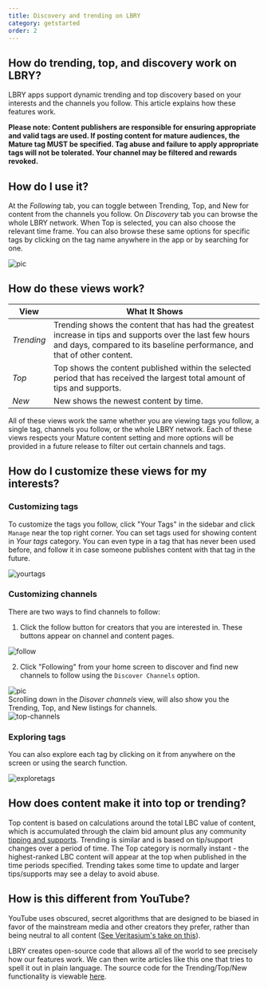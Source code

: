 ```yaml
---
title: Discovery and trending on LBRY
category: getstarted
order: 2
---
```


## How do trending, top, and discovery work on LBRY?

LBRY apps support dynamic trending and top discovery based on your interests and the channels you follow. This article explains how these features work. 

**Please note: Content publishers are responsible for ensuring appropriate and valid tags are used. If posting content for mature audiences, the Mature tag MUST be specified. Tag abuse and failure to apply appropriate tags will not be tolerated. Your channel may be filtered and rewards revoked.**

## How do I use it?
At the *Following* tab, you can toggle between Trending, Top, and New for content from the channels you follow. On *Discovery* tab you can browse the whole LBRY network. When Top is selected, you can also choose the relevant time frame. You can also browse these same options for specific tags by clicking on the tag name anywhere in the app or by searching for one.

![pic](https://spee.ch/4/61575f258acdc408.png)

## How do these views work?

| View             |  What It Shows  |
| --- | --- |
| _Trending_ | Trending shows the content that has had the greatest increase in tips and supports over the last few hours and days, compared to its baseline performance, and that of other content. |
| _Top_ | Top shows the content published within the selected period that has received the largest total amount of tips and supports. |
| _New_ | New shows the newest content by time. |

All of these views work the same whether you are viewing tags you follow, a single tag, channels you follow, or the whole LBRY network. Each of these views respects your Mature content setting and more options will be provided in a future release to filter out certain channels and tags.

## How do I customize these views for my interests?

### Customizing tags

To customize the tags you follow, click "Your Tags" in the sidebar and click `Manage` near the top right corner. You can set tags used for showing content in *Your tags* category. You can even type in a tag that has never been used before, and follow it in case someone publishes content with that tag in the future.

![yourtags](https://spee.ch/8/73ef9c8d156db359.png)

### Customizing channels

There are two ways to find channels to follow:

1. Click the follow button for creators that you are interested in. These buttons appear on channel and content pages.

![follow](https://spee.ch/5/6b670921539c1631.png)

2. Click "Following" from your home screen to discover and find new channels to follow using the `Discover Channels` option.

![pic](https://spee.ch/2/f847156011ad616c.png)  
Scrolling down in the *Disover channels* view, will also show you the Trending, Top, and New listings for channels.  
![top-channels](https://spee.ch/6/a9e254f61d10ff25.png)  


### Exploring tags

You can also explore each tag by clicking on it from anywhere on the screen or using the search function.

![exploretags](https://spee.ch/1/aef21eec1303ca49.png)

## How does content make it into top or trending?

Top content is based on calculations around the total LBC value of content, which is accumulated through the claim bid amount plus any community [tipping and supports](https://lbry.com/faq/tipping). Trending is similar and is based on tip/support changes over a period of time. The Top category is normally instant - the highest-ranked LBC content will appear at the top when published in the time periods specified. Trending takes some time to update and larger tips/supports may see a delay to avoid abuse.

## How is this different from YouTube?

YouTube uses obscured, secret algorithms that are designed to be biased in favor of the mainstream media and other creators they prefer, rather than being neutral to all content ([See Veritasium's take on this](https://lbry.tv/@veritasium:f/my-video-went-viral-here-s-why:e)).

LBRY creates open-source code that allows all of the world to see precisely how our features work. We can then write articles like this one that tries to spell it out in plain language. The source code for the Trending/Top/New functionality is viewable [here](https://github.com/lbryio/lbry-sdk/tree/master/lbry/wallet/server/db/trending).
